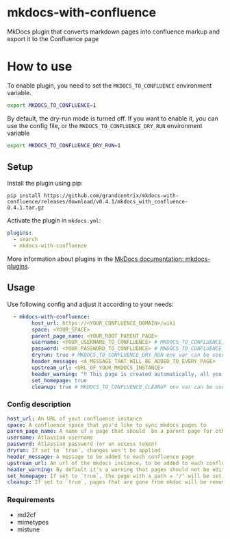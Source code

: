# mkdocs-with-confluence 

MkDocs plugin that converts markdown pages into confluence markup
and export it to the Confluence page

# How to use

To enable plugin, you need to set the `MKDOCS_TO_CONFLUENCE` environment variable.

```bash
export MKDOCS_TO_CONFLUENCE=1
```

By default, the dry-run mode is turned off. If you want to enable it, you can use the config file, or the `MKDOCS_TO_CONFLUENCE_DRY_RUN` environment variable

```bash
export MKDOCS_TO_CONFLUENCE_DRY_RUN=1
```

## Setup

Install the plugin using pip:

`pip install https://github.com/grandcentrix/mkdocs-with-confluence/releases/download/v0.4.1/mkdocs_with_confluence-0.4.1.tar.gz`

Activate the plugin in `mkdocs.yml`:

```yaml
plugins:
  - search
  - mkdocs-with-confluence
```

More information about plugins in the [MkDocs documentation: mkdocs-plugins](https://www.mkdocs.org/user-guide/plugins/).

## Usage

Use following config and adjust it according to your needs:

```yaml
  - mkdocs-with-confluence:
        host_url: https://<YOUR_CONFLUENCE_DOMAIN>/wiki
        space: <YOUR_SPACE>
        parent_page_name: <YOUR_ROOT_PARENT_PAGE>
        username: <YOUR_USERNAME_TO_CONFLUENCE> # MKDOCS_TO_CONFLUENCE_USER env var can be used
        password: <YOUR_PASSWORD_TO_CONFLUENCE> # MKDOCS_TO_CONFLUENCE_PASSWORD env var can be used
        dryrun: true # MKDOCS_TO_CONFLUENCE_DRY_RUN env var can be used
        header_message: <A_MESSAGE_THAT_WILL_BE_ADDED_TO_EVERY_PAGE>
        upstream_url: <URL_OF_YOUR_MKDOCS_INSTANCE>
        header_warning: "‼️ This page is created automatically, all you changes will be overwritten during the next MKDocs deployment. Do not edit a page here ‼️"
        set_homepage: true
        cleanup: true # MKDOCS_TO_CONFLUENCE_CLEANUP env var can be used

```

### Config description

```yaml
host_url: An URL of yout confluence instance
space: A confluence space that you'd like to sync mkdocs pages to
paren_page_name: A name of a page that should  be a parent page for other pages synced from mkdocs. If not set, mkdocs will be synced directrly to the space
username: Atlassian username
password: Atlassian password (or an access token)
dryrun: If set to `true`, changes won't be applied
header_message: A message to be added to each confluence page
upstream_url: An url of the mkdocs instance, to be added to each confluence page
header_warning: By default it's a warning that pages should not be edited in confluence directrly. You can set whatever you'd like. It could be a `header_message` but I've decided to split them, so you can keep a warning while givin a custom message.
set_homepage: If set to `true`, the page with a path = "/" will be set as the space homepage
cleanup: If set to `true`, pages that are gone from mkdoc will be removed from confluence as well.  
```

### Requirements

- md2cf
- mimetypes
- mistune
